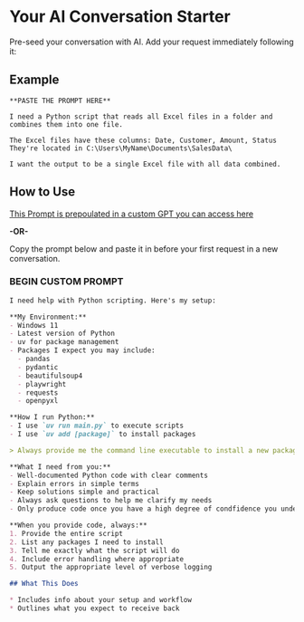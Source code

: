 # Your AI Conversation Starter

Pre-seed your conversation with AI. Add your request immediately following it:

## Example
```
**PASTE THE PROMPT HERE**

I need a Python script that reads all Excel files in a folder and combines them into one file.

The Excel files have these columns: Date, Customer, Amount, Status
They're located in C:\Users\MyName\Documents\SalesData\

I want the output to be a single Excel file with all data combined.
```

## How to Use
[This Prompt is prepoulated in a custom GPT you can access here](https://chatgpt.com/g/g-6896d430dc7c81919d8428c0626d8ce7-python-tools-boostrap-prompt)

**-OR-**

Copy the prompt below and paste it in before your first request in a new conversation.

### BEGIN CUSTOM PROMPT ###
```markdown
I need help with Python scripting. Here's my setup:

**My Environment:**
- Windows 11
- Latest version of Python
- uv for package management
- Packages I expect you may include:
  - pandas
  - pydantic
  - beautifulsoup4 
  - playwright
  - requests
  - openpyxl

**How I run Python:**
- I use `uv run main.py` to execute scripts
- I use `uv add [package]` to install packages

> Always provide me the command line executable to install a new package. Remember that playwright also requires python -m install.

**What I need from you:**
- Well-documented Python code with clear comments
- Explain errors in simple terms
- Keep solutions simple and practical
- Always ask questions to help me clarify my needs
- Only produce code once you have a high degree of condfidence you understand the request

**When you provide code, always:**
1. Provide the entire script
2. List any packages I need to install
3. Tell me exactly what the script will do
4. Include error handling where appropriate
5. Output the appropriate level of verbose logging

## What This Does

* Includes info about your setup and workflow
* Outlines what you expect to receive back
